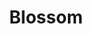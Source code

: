 ---
title: Blossom
date: 
draft: false

# descripcion
description : Anillo de plata 925 y nácar

materials: Plata 925

color: Plata y nácar

dimensions: 17mm diámetro

code: 05-23-0580

type: "Anillos"

categories: [destacados]

price: $5.440,00

# Images
# first image will be shown in the product page
images:
  # - image: "images/path_to_image"
  # La ubicacion de las imagenes es imagenes/Anillos/Anillos.Plata/05-23-0580-blossom
  - image: "./images/anillos/plata/05-23-0580.JPG"
---